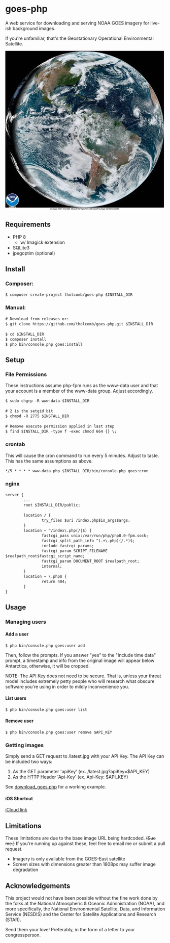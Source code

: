 # goes-php

A web service for downloading and serving NOAA GOES imagery for live-ish background images. 

If you're unfamiliar, that's the Geostationary Operational Environmental Satellite.

![GOES Imagery](examples/example_base.jpg)

## Requirements

* PHP 8
  * w/ Imagick extension
* SQLite3
* jpegoptim (optional)

## Install

### Composer:
```shell
$ composer create-project tholcomb/goes-php $INSTALL_DIR
```

### Manual:
```shell
# Download from releases or:
$ git clone https://github.com/tholcomb/goes-php.git $INSTALL_DIR

$ cd $INSTALL_DIR
$ composer install
$ php bin/console.php goes:install
```

## Setup

### File Permissions
These instructions assume php-fpm runs as the www-data user and that your account is a member of the www-data group. Adjust accordingly.
```shell
$ sudo chgrp -R www-data $INSTALL_DIR

# 2 is the setgid bit
$ chmod -R 2775 $INSTALL_DIR

# Remove execute permission applied in last step
$ find $INSTALL_DIR -type f -exec chmod 664 {} \; 
```

### crontab
This will cause the cron command to run every 5 minutes. Adjust to taste. This has the same assumptions as above.
```
*/5 * * * * www-data php $INSTALL_DIR/bin/console.php goes:cron
```

### nginx
```
server {
        ...
        root $INSTALL_DIR/public;

        location / {
                try_files $uri /index.php$is_args$args;
        }
        location ~ ^/index\.php(/|$) {
                fastcgi_pass unix:/var/run/php/php8.0-fpm.sock;
                fastcgi_split_path_info ^(.+\.php)(/.*)$;
                include fastcgi_params;
                fastcgi_param SCRIPT_FILENAME $realpath_root$fastcgi_script_name;
                fastcgi_param DOCUMENT_ROOT $realpath_root;
                internal;
        }
        location ~ \.php$ {
                return 404;
        }
}
```

## Usage

### Managing users
#### Add a user
```shell
$ php bin/console.php goes:user add
```
Then, follow the prompts. If you answer "yes" to the "Include time data" prompt, a timestamp and info from the original image will appear below Antarctica, otherwise, it will be cropped.  

NOTE: The API Key does not need to be secure. That is, unless your threat model includes extremely petty people who will research what obscure software you're using in order to mildly inconvenience you.
#### List users
```shell
$ php bin/console.php goes:user list
```
#### Remove user
```shell
$ php bin/console.php goes:user remove $API_KEY
```

### Getting images
Simply send a GET request to /latest.jpg with your API Key. The API Key can be included two ways:
1. As the GET parameter 'apiKey' (ex. /latest.jpg?apiKey=$API_KEY)
2. As the HTTP Header 'Api-Key' (ex. Api-Key: $API_KEY)

See [download_goes.php](examples/download_goes.php) for a working example.

#### iOS Shortcut
[iCloud link](https://www.icloud.com/shortcuts/0c7f939c8cb642a994e1fb4507d1f8fb)

## Limitations
These limitations are due to the base image URL being hardcoded. ~~(Sue me.)~~ If you're running up against these, feel free to email me or submit a pull request.
* Imagery is only available from the GOES-East satellite
* Screen sizes with dimensions greater than 1808px may suffer image degradation

## Acknowledgements
This project would not have been possible without the fine work done by the folks at the National Atmospheric & Oceanic Administration (NOAA), and more specifically, the National Environmental Satellite, Data, and Information Service (NESDIS) and the Center for Satellite Applications and Research (STAR). 

Send them your love! Preferably, in the form of a letter to your congressperson.